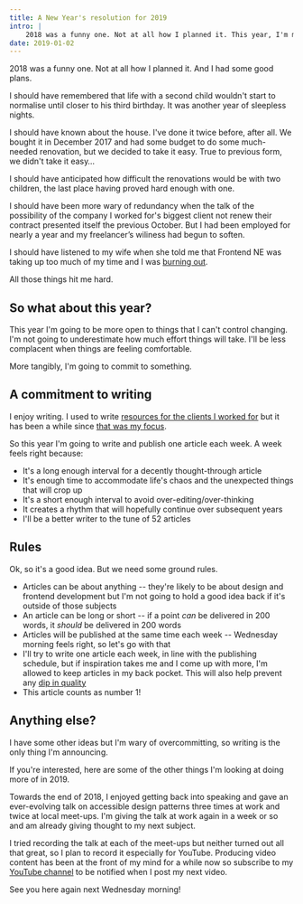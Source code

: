 ```yaml
---
title: A New Year's resolution for 2019
intro: |
    2018 was a funny one. Not at all how I planned it. This year, I'm making one commitment -- to write and publish a blog article each and every week.
date: 2019-01-02
---
```


2018 was a funny one. Not at all how I planned it. And I had some good plans.

I should have remembered that life with a second child wouldn't start to normalise until closer to his third birthday. It was another year of sleepless nights.

I should have known about the house. I've done it twice before, after all. We bought it in December 2017 and had some budget to do some much-needed renovation, but we decided to take it easy. True to previous form, we didn't take it easy…

I should have anticipated how difficult the renovations would be with two children, the last place having proved hard enough with one.

I should have been more wary of redundancy when the talk of the possibility of the company I worked for's biggest client not renew their contract presented itself the previous October. But I had been employed for nearly a year and my freelancer’s wiliness had begun to soften.

I should have listened to my wife when she told me that Frontend NE was taking up too much of my time and I was [burning out](/blog/leaving-the-frontend-ne-meet-up).

All those things hit me hard.


## So what about this year?

This year I'm going to be more open to things that I can't control changing. I'm not going to underestimate how much effort things will take. I'll be less complacent when things are feeling comfortable.

More tangibly, I'm going to commit to something.


## A commitment to writing

I enjoy writing. I used to write [resources for the clients I worked for](/resources) but it has been a while since [that was my focus](/blog/a-shift-in-focus).

So this year I'm going to write and publish one article each week. A week feels right because:

- It's a long enough interval for a decently thought-through article
- It's enough time to accommodate life's chaos and the unexpected things that will crop up
- It's a short enough interval to avoid over-editing/over-thinking
- It creates a rhythm that will hopefully continue over subsequent years
- I'll be a better writer to the tune of 52 articles


## Rules

Ok, so it's a good idea. But we need some ground rules.

- Articles can be about anything -- they're likely to be about design and frontend development but I'm not going to hold a good idea back if it's outside of those subjects
- An article can be long or short -- if a point *can* be delivered in 200 words, it *should* be delivered in 200 words
- Articles will be published at the same time each week -- Wednesday morning feels right, so let's go with that
- I'll try to write one article each week, in line with the publishing schedule, but if inspiration takes me and I come up with more, I'm allowed to keep articles in my back pocket. This will also help prevent any [dip in quality](https://twitter.com/KevnGibsn/status/1080788095912607744)
- This article counts as number 1!


## Anything else?

I have some other ideas but I'm wary of overcommitting, so writing is the only thing I'm announcing.

If you're interested, here are some of the other things I'm looking at doing more of in 2019.

Towards the end of 2018, I enjoyed getting back into speaking and gave an ever-evolving talk on accessible design patterns three times at work and twice at local meet-ups. I'm giving the talk at work again in a week or so and am already giving thought to my next subject.

I tried recording the talk at each of the meet-ups but neither turned out all that great, so I plan to record it especially for YouTube. Producing video content has been at the front of my mind for a while now so subscribe to my [YouTube channel](https://www.youtube.com/tempertemper) to be notified when I post my next video.

See you here again next Wednesday morning!
